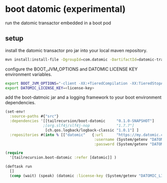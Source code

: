 # boot datomic (experimental)
run the datomic transactor embedded in a boot pod

## setup

install the datomic transactor pro jar into your local maven repository.
```bash
mvn install:install-file -DgroupId=com.datomic -DartifactId=datomic-transactor-pro -Dfile=datomic-transactor-pro-0.9.5078.jar -DpomFile=pom.xml
```

configure the BOOT_JVM_OPTIONS and DATOMIC LICENSE KEY environment variables. 
```bash
export BOOT_JVM_OPTIONS="-client -XX:+TieredCompilation -XX:TieredStopAtLevel=1 -Xmx2g -XX:MaxPermSize=128m -XX:+UseConcMarkSweepGC -XX:+CMSClassUnloadingEnabled -Xverify:none"
export DATOMIC_LICENSE_KEY=<license-key>
```

add the boot-datmoic jar and a logging framework to your boot environment dependencies.
```clojure
(set-env!
  :source-paths #{"src"}
  :dependencies '[[tailrecursion/boot-datomic     "0.1.0-SNAPSHOT"] 
                 ;[org.slf4j/slf4j-nop            "1.7.7"]
                  [ch.qos.logback/logback-classic "1.0.1"] ]
  :repositories #(into % [["datomic"   {:url      "https://my.datomic.com/repo"
                                        :username (System/getenv "DATOMIC_REPO_USERNAME")
                                        :password (System/getenv "DATOMIC_REPO_PASSWORD") }]]))

(require
  '[tailrecursion.boot-datomic :refer [datomic]] )

(deftask run
  []
  (comp (wait) (speak) (datomic :license-key (System/getenv "DATOMIC_LICENSE_KEY")) ))
```
